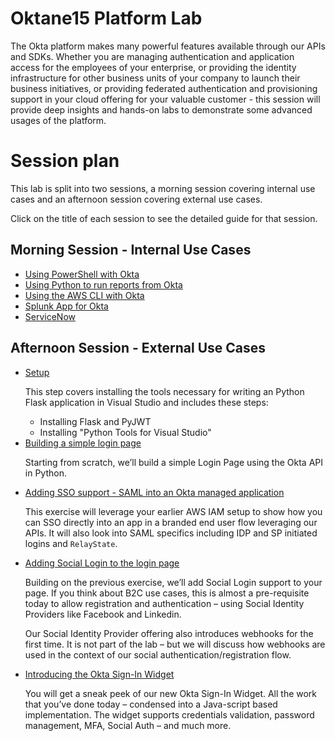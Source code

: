 # Oktane15 Platform Lab

The Okta platform makes many powerful features available through
our APIs and SDKs.  Whether you are managing authentication and 
application access for the employees of your enterprise, or
providing the identity infrastructure for other business units
of your company to launch their business initiatives, or
providing federated authentication and provisioning support in
your cloud offering for your valuable customer - this session
will provide deep insights and hands-on labs to demonstrate some
advanced usages of the platform.

# Session plan

This lab is split into two sessions, a morning session covering
internal use cases and an afternoon session covering external use
cases.

Click on the title of each session to see the detailed guide for
that session.

## Morning Session - Internal Use Cases

-   <a href="session-1-internal-use-cases/using-powershell.md">Using PowerShell with Okta</a>
-   <a href="session-1-internal-use-cases/using-python-to-run-reports-from-okta.ipynb">Using Python to run reports from Okta</a>
-   <a href="session-1-internal-use-cases/aws-cli.md">Using the AWS CLI with Okta</a>
-   <a href="session-1-internal-use-cases/splunk-app-for-okta.md">Splunk App for Okta</a>
-   <a href="session-1-internal-use-cases/servicenow.md">ServiceNow</a>

## Afternoon Session - External Use Cases

-   <a href="session-2-external-use-cases/external-use-case-setup.md">Setup</a>
    
    This step covers installing the tools necessary for writing an
    Python Flask application in Visual Studio and includes these
    steps:
    
    -   Installing Flask and PyJWT
    -   Installing "Python Tools for Visual Studio"
-   <a href="session-2-external-use-cases/build-a-simple-login-page.md">
    Building a simple login page
    </a>
    
    Starting from scratch, we’ll build a simple Login Page using the
    Okta API in Python.
-   <a href="session-2-external-use-cases/adding-sso-support.md">
    Adding SSO support - SAML into an Okta managed application
    </a>
    
    This exercise will leverage your earlier AWS IAM setup to show how
    you can SSO directly into an app in a branded end user flow
    leveraging our APIs.  It will also look into SAML specifics
    including IDP and SP initiated logins and `RelayState`.

-   <a href="session-2-external-use-cases/adding-social-login-to-the-login-page.md">
    Adding Social Login to the login page</a>
    
    Building on the previous exercise, we’ll add Social Login support
    to your page.  If you think about B2C use cases, this is almost a
    pre-requisite today to allow registration and authentication –
    using Social Identity Providers like Facebook and Linkedin.
    
    Our Social Identity Provider offering also introduces webhooks for
    the first time.  It is not part of the lab – but we will discuss
    how webhooks are used in the context of our social
    authentication/registration flow.

-   <a href="session-2-external-use-cases/introducing-the-okta-signin-widget.md">
    Introducing the Okta Sign-In Widget</a>
    
    You will get a sneak peek of our new Okta Sign-In Widget.  All the
    work that you’ve done today – condensed into a Java-script based
    implementation.  The widget supports credentials validation,
    password management, MFA, Social Auth – and much more.